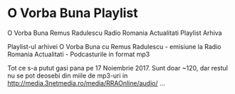 # O Vorba Buna Playlist
O Vorba Buna Remus Radulescu Radio Romania Actualitati Playlist Arhiva

Playlist-ul arhivei O Vorba Buna cu Remus Radulescu - emisiune la Radio Romania Actualitati - Podcasturile in format mp3

Tot ce s-a putut gasi pana pe 17 Noiembrie 2017.
Sunt doar ~120, dar restul nu se pot deosebi din miile de mp3-uri in http://media.3netmedia.ro/media/RRAOnline/audio/ ...
